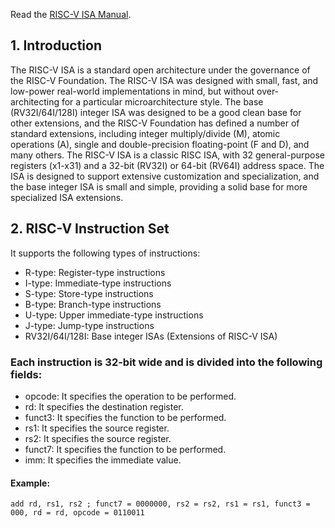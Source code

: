 Read the [RISC-V ISA Manual](https://riscv.org/specifications/isa-spec-pdf/).

## 1. Introduction
The RISC-V ISA is a standard open architecture under the governance of the RISC-V Foundation. The RISC-V ISA was designed with small, fast, and low-power real-world implementations in mind, but without over-architecting for a particular microarchitecture style. The base (RV32I/64I/128I) integer ISA was designed to be a good clean base for other extensions, and the RISC-V Foundation has defined a number of standard extensions, including integer multiply/divide (M), atomic operations (A), single and double-precision floating-point (F and D), and many others. The RISC-V ISA is a classic RISC ISA, with 32 general-purpose registers (x1-x31) and a 32-bit (RV32I) or 64-bit (RV64I) address space. The ISA is designed to support extensive customization and specialization, and the base integer ISA is small and simple, providing a solid base for more specialized ISA extensions.

## 2. RISC-V Instruction Set
It supports the following types of instructions:
- R-type: Register-type instructions
- I-type: Immediate-type instructions
- S-type: Store-type instructions
- B-type: Branch-type instructions
- U-type: Upper immediate-type instructions
- J-type: Jump-type instructions
- RV32I/64I/128I: Base integer ISAs (Extensions of RISC-V ISA)

### Each instruction is 32-bit wide and is divided into the following fields:
- opcode: It specifies the operation to be performed.
- rd: It specifies the destination register.
- funct3: It specifies the function to be performed.
- rs1: It specifies the source register.
- rs2: It specifies the source register.
- funct7: It specifies the function to be performed.
- imm: It specifies the immediate value.

#### Example:
```assembly
add rd, rs1, rs2 ; funct7 = 0000000, rs2 = rs2, rs1 = rs1, funct3 = 000, rd = rd, opcode = 0110011
```

